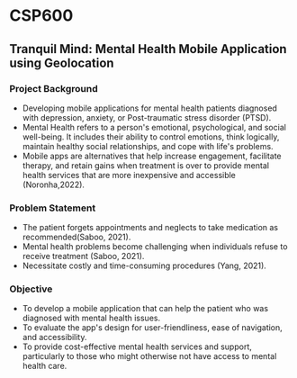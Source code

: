 # CSP600

## Tranquil Mind: Mental Health Mobile Application using Geolocation

### Project Background
- Developing mobile applications for mental health patients diagnosed with depression, anxiety, or Post-traumatic stress disorder (PTSD).
- Mental Health refers to a person's emotional, psychological, and social well-being. It includes their ability to control emotions, think logically, maintain healthy social relationships, and cope with life's problems.
- Mobile apps are alternatives that help increase engagement, facilitate therapy, and retain gains when treatment is over to provide mental health services that are more inexpensive and accessible (Noronha,2022).

### Problem Statement
- The patient forgets appointments and neglects to take medication as recommended(Saboo, 2021).
- Mental health problems become challenging when individuals refuse to receive treatment (Saboo, 2021).
- Necessitate costly and time-consuming procedures (Yang, 2021).

### Objective
- To develop a mobile application that can help the patient who was diagnosed with mental health issues.
- To evaluate the app's design for user-friendliness, ease of navigation, and accessibility.
- To provide cost-effective mental health services and support, particularly to those who might otherwise not have access to  mental health care.
